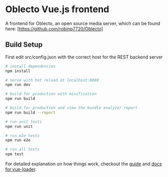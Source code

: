 # Oblecto Vue.js frontend

A frontend for Oblecto, an open source media server, which can be found here: [https://github.com/robinp7720/Oblecto]

## Build Setup

First edit src/config.json with the correct host for the REST backend server

``` bash
# install dependencies
npm install

# serve with hot reload at localhost:8080
npm run dev

# build for production with minification
npm run build

# build for production and view the bundle analyzer report
npm run build --report

# run unit tests
npm run unit

# run e2e tests
npm run e2e

# run all tests
npm test
```

For detailed explanation on how things work, checkout the [guide](http://vuejs-templates.github.io/webpack/) and [docs for vue-loader](http://vuejs.github.io/vue-loader).
